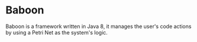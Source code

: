 # Baboon

Baboon is a framework written in Java 8, it manages the user's code actions by using a Petri Net as the system's logic.

